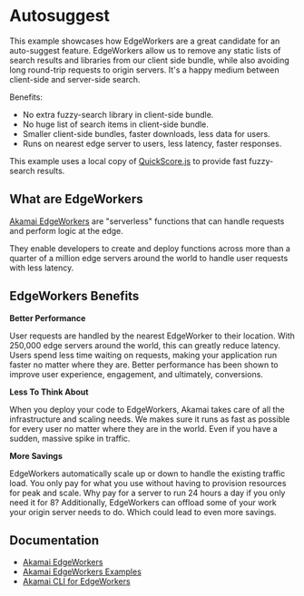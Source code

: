 # Autosuggest

This example showcases how EdgeWorkers are a great candidate for an auto-suggest feature. EdgeWorkers allow us to remove any static lists of search results and libraries from our client side bundle, while also avoiding long round-trip requests to origin servers. It's a happy medium between client-side and server-side search. 

Benefits:
- No extra fuzzy-search library in client-side bundle.
- No huge list of search items in client-side bundle.
- Smaller client-side bundles, faster downloads, less data for users.
- Runs on nearest edge server to users, less latency, faster responses.

This example uses a local copy of [QuickScore.js](https://github.com/fwextensions/quick-score) to provide fast fuzzy-search results.

## What are EdgeWorkers

[Akamai EdgeWorkers](https://www.akamai.com/products/serverless-computing-edgeworkers) are "serverless" functions that can handle requests and perform logic at the edge.

They enable developers to create and deploy functions across more than a quarter of a million edge servers around the world to handle user requests with less latency.

## EdgeWorkers Benefits

**Better Performance**

User requests are handled by the nearest EdgeWorker to their location. With 250,000 edge servers around the world, this can greatly reduce latency. Users spend less time waiting on requests, making your application run faster no matter where they are. Better performance has been shown to improve user experience, engagement, and ultimately, conversions.

**Less To Think About**

When you deploy your code to EdgeWorkers, Akamai takes care of all the infrastructure and scaling needs. We makes sure it runs as fast as possible for every user no matter where they are in the world. Even if you have a sudden, massive spike in traffic.
    
**More Savings**

EdgeWorkers automatically scale up or down to handle the existing traffic load. You only pay for what you use without having to provision resources for peak and scale. Why pay for a server to run 24 hours a day if you only need it for 8? Additionally, EdgeWorkers can offload some of your work your origin server needs to do. Which could lead to even more savings.

## Documentation
- [Akamai EdgeWorkers](https://developer.akamai.com/akamai-edgeworkers-overview)
- [Akamai EdgeWorkers Examples](https://github.com/akamai/edgeworkers-examples)
- [Akamai CLI for EdgeWorkers](https://developer.akamai.com/legacy/cli/packages/edgeworkers.html)